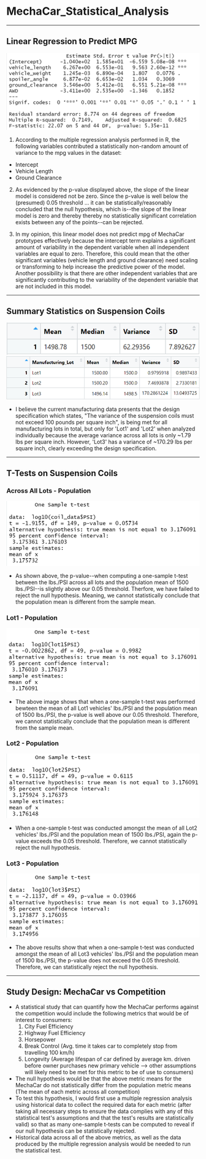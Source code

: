# MechaCar_Statistical_Analysis
---
## Linear Regression to Predict MPG
![](Images/mpg_regression_sum.png)
1. According to the multiple regression analysis performed in R, the following variables contributed a statistically non-random amount of variance to the mpg values in the dataset:
  * Intercept
  * Vehicle Length
  * Ground Clearance

2. As evidenced by the p-value displayed above, the slope of the linear model is considered not be zero. Since the p-value is well below the (presumed) 0.05 threshold ... it can be statistically/reasonably concluded that the null hypothesis, which is--the slope of the linear model is zero and thereby thereby no statistically significant correlation exists between any of the points--can be rejected. 

3. In my opinion, this linear model does not predict mpg of MechaCar prototypes effectively because the intercept term explains a significant amount of variability in the dependent variable when all independent variables are equal to zero. Therefore, this could mean that the other significant variables (vehicle length and ground clearance) need scaling or transforming to help increase the predictive power of the model. Another possibility is that there are other independent variables that are significantly contributing to the variability of the dependent variable that are not included in this model. 
---
## Summary Statistics on Suspension Coils
![](Images/del2_total_sum.png)
![](Images/del2_lot_sum.png)
* I believe the current manufacturing data presents that the design specification which states, "The variance of the suspension coils must not exceed 100 pounds per square inch", is being met for all manufacturing lots in total, but only for 'Lot1' and 'Lot2' when analyzed individually because the average variance across all lots is only ~1.79 lbs per square inch. However, 'Lot3' has a variance of ~170.29 lbs per square inch, clearly exceeding the design specification. 
---
## T-Tests on Suspension Coils
### Across All Lots - Population
![](Images/del3_across_all_lots.png)
* As shown above, the p-value--when computing a one-sample t-test between the lbs./PSI across all lots and the population mean of 1500 lbs./PSI--is slightly above our 0.05 threshold. Therfore, we have failed to reject the null hypothesis. Meaning, we cannot statistically conclude that the population mean is different from the sample mean.

### Lot1 - Population
![](Images/del3_lot1.png)
* The above image shows that when a one-sample t-test was performed bewteen the mean of all Lot1 vehicles' lbs./PSI and the population mean of 1500 lbs./PSI, the p-value is well above our 0.05 threshold. Therefore, we cannot statistically conclude that the population mean is different from the sample mean.

### Lot2 - Population
![](Images/del3_lot2.png)
* When a one-sample t-test was conducted amongst the mean of all Lot2 vehicles' lbs./PSI and the population mean of 1500 lbs./PSI, again the p-value exceeds the 0.05 threshold. Therefore, we cannot statistically reject the null hypothesis.

### Lot3 - Population 
![](Images/del3_lot3.png)
* The above results show that when a one-sample t-test was conducted amongst the mean of all Lot3 vehicles' lbs./PSI and the population mean of 1500 lbs./PSI, the p-value does not exceed the 0.05 threshold. Therefore, we can statistically reject the null hypothesis. 
---
## Study Design: MechaCar vs Competition
* A statistical study that can quantify how the MechaCar performs against the competition would include the following metrics that would be of interest to consumers:
  1. City Fuel Efficiency
  2. Highway Fuel Efficiency
  3. Horsepower
  4. Break Control (Avg. time it takes car to completely stop from travelling 100 km/h)
  5. Longevity (Average lifespan of car defined by average km. driven before owner purchases new primary vehicle --> other assumptions will likely need to be met for this metric to be of use to consumers) 
 * The null hypothesis would be that the above metric means for the MechaCar do not statistically differ from the population metric means (The mean of each metric across all competition)
 * To test this hypothesis, I would first use a multiple regression analysis using historical data to collect the required data for each metric (after taking all necessary steps to ensure the data complies with any of this statistical test's assumptions and that the test's results are statistically valid) so that as many one-sample t-tests can be computed to reveal if our null hypothesis can be statistically rejected. 
 * Historical data across all of the above metrics, as well as the data produced by the multiple regression analysis would be needed to run the statistical test.
